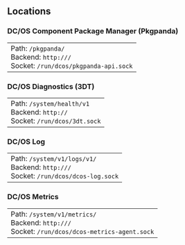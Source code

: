 ## Locations


### DC/OS Component Package Manager (Pkgpanda)

<table>
  <tr>
    <td>
      Path: <code>/pkgpanda/</code><br/>
      Backend: <code>http://<socket>/</code><br/>Socket: <code>/run/dcos/pkgpanda-api.sock</code>
    </td>
  </tr>
</table>

### DC/OS Diagnostics (3DT)

<table>
  <tr>
    <td>
      Path: <code>/system/health/v1</code><br/>
      Backend: <code>http://<socket></code><br/>Socket: <code>/run/dcos/3dt.sock</code>
    </td>
  </tr>
</table>

### DC/OS Log

<table>
  <tr>
    <td>
      Path: <code>/system/v1/logs/v1/</code><br/>
      Backend: <code>http://<socket>/</code><br/>Socket: <code>/run/dcos/dcos-log.sock</code>
    </td>
  </tr>
</table>

### DC/OS Metrics

<table>
  <tr>
    <td>
      Path: <code>/system/v1/metrics/</code><br/>
      Backend: <code>http://<socket>/</code><br/>Socket: <code>/run/dcos/dcos-metrics-agent.sock</code>
    </td>
  </tr>
</table>
